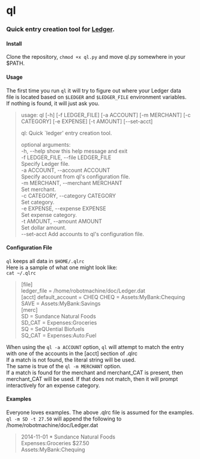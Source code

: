 # ql
### Quick entry creation tool for [Ledger](http://ledger-cli.org/ "Ledger").  

#### Install
Clone the repository, `chmod +x ql.py` and move ql.py somewhere in your $PATH.  
  
#### Usage
The first time you run `ql` it will try to figure out where your Ledger data  
file is located based on `$LEDGER` and `$LEDGER_FILE` environment variables.  
If nothing is found, it will just ask you.  
  
> usage: ql [-h] [-f LEDGER_FILE] [-a ACCOUNT] [-m MERCHANT] [-c CATEGORY] [-e EXPENSE] [-t AMOUNT] [--set-acct]
>   
> ql: Quick `ledger' entry creation tool.  
>   
> optional arguments:  
>   -h, --help            show this help message and exit  
>   -f LEDGER_FILE, --file LEDGER_FILE  
>                         Specify Ledger file.  
>   -a ACCOUNT, --account ACCOUNT  
>                         Specify account from ql's configuration file.  
>   -m MERCHANT, --merchant MERCHANT  
>                         Set merchant.  
>   -c CATEGORY, --category CATEGORY  
>                         Set category.  
>   -e EXPENSE, --expense EXPENSE  
>                         Set expense category.  
>   -t AMOUNT, --amount AMOUNT  
>                         Set dollar amount.  
>   --set-acct            Add accounts to ql's configuration file.  
  
#### Configuration File  
`ql` keeps all data in `$HOME/.qlrc`  
Here is a sample of what one might look like:  
`cat ~/.qlrc`  
> [file]  
> ledger_file = /home/robotmachine/doc/Ledger.dat  
> [acct]
> default_account = CHEQ 
> CHEQ = Assets:MyBank:Chequing  
> SAVE = Assets:MyBank:Savings  
> [merc]  
> SD = Sundance Natural Foods  
> SD_CAT = Expenses:Groceries  
> SQ = SeQUential Biofuels  
> SQ_CAT = Expenses:Auto:Fuel  
  
When using the `ql -a ACCOUNT` option, `ql` will attempt to match the entry  
with one of the accounts in the [acct] section of .qlrc  
If a match is not found, the literal string will be used.  
The same is true of the `ql -m MERCHANT` option.  
If a match is found for the merchant and merchant_CAT is present, then  
merchant_CAT will be used. If that does not match, then it will prompt  
interactively for an expense category.  

#### Examples
Everyone loves examples. The above .qlrc file is assumed for the examples.  
`ql -m SD -t 27.50` will append the following to /home/robotmachine/doc/Ledger.dat  
> 2014-11-01 * Sundance Natural Foods  
> 	Expenses:Groceries		$27.50  
> 	Assets:MyBank:Chequing  

